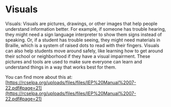 # Visuals
Visuals: Visuals are pictures, drawings, or other images that help people understand information better. For example, if someone has trouble hearing, they might need a sign language interpreter to show them signs instead of speaking. Or, if a student has trouble seeing, they might need materials in Braille, which is a system of raised dots to read with their fingers. Visuals can also help students move around safely, like learning how to get around their school or neighborhood if they have a visual impairment. These pictures and tools are used to make sure everyone can learn and understand things in a way that works best for them.

You can find more about this at: [https://rcselpa.org/uploads/files/files/IEP%20Manual%2007-22.pdf#page=21](https://rcselpa.org/uploads/files/files/IEP%20Manual%2007-22.pdf#page=21)
